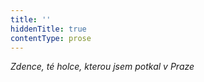 ```yaml
---
title: ''
hiddenTitle: true
contentType: prose
---
```


_Zdence, té holce, kterou jsem potkal v Praze_
